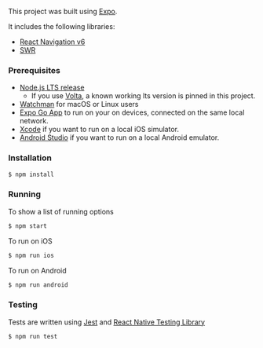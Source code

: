 This project was built using [Expo](https://docs.expo.dev/).

It includes the following libraries:
- [React Navigation v6](https://reactnavigation.org/)
- [SWR](https://swr.vercel.app/)


### Prerequisites
- [Node.js LTS release](https://nodejs.org/en/)
  - If you use [Volta](https://volta.sh/), a known working lts version is pinned in this project.
- [Watchman](https://facebook.github.io/watchman/docs/install.html) for macOS or Linux users
- [Expo Go App](https://expo.dev/client) to run on your on devices, connected on the same local network.
- [Xcode](https://docs.expo.dev/workflow/ios-simulator/#step-1-install-xcode) if you want to run on a local iOS simulator.
- [Android Studio](https://docs.expo.dev/workflow/android-studio-emulator/#step-1-set-up-android-studios-tools) if you want to run on a local Android emulator.

### Installation

```bash
$ npm install
```

### Running

To show a list of running options

```bash
$ npm start
```

To run on iOS

```bash
$ npm run ios
```

To run on Android

```bash
$ npm run android
```

### Testing

Tests are written using [Jest](https://jestjs.io/) and [React Native Testing Library](https://callstack.github.io/react-native-testing-library/)

```bash
$ npm run test
```
